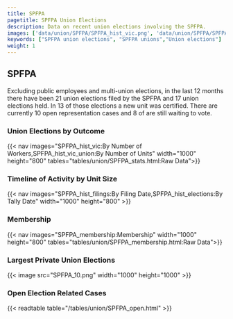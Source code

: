 ```yaml
---
title: SPFPA
pagetitle: SPFPA Union Elections
description: Data on recent union elections involving the SPFPA.
images: ['data/union/SPFPA/SPFPA_hist_vic.png', 'data/union/SPFPA/SPFPA_hist_size.png', 'data/union/SPFPA/SPFPA_10.png']
keywords: ["SPFPA union elections", "SPFPA unions","Union elections"]
weight: 1
---
```

##  SPFPA

Excluding public employees and multi-union elections, in the last 12 months there have been 21 union elections filed by the SPFPA and 17 union elections held. In 13 of those elections a new unit was certified. There are currently 10 open representation cases and 8 of are still waiting to vote.

### Union Elections by Outcome
{{< nav images="SPFPA_hist_vic:By Number of Workers,SPFPA_hist_vic_union:By Number of Units" width="1000" height="800" tables="tables/union/SPFPA_stats.html:Raw Data">}}

### Timeline of Activity by Unit Size
{{< nav images="SPFPA_hist_filings:By Filing Date,SPFPA_hist_elections:By Tally Date" width="1000" height="800" >}}

### Membership
{{< nav images="SPFPA_membership:Membership" width="1000" height="800" tables="tables/union/SPFPA_membership.html:Raw Data">}}

### Largest Private Union Elections
{{< image src="SPFPA_10.png" width="1000" height="1000"  >}}

### Open Election Related Cases
{{< readtable table="/tables/union/SPFPA_open.html" >}}

